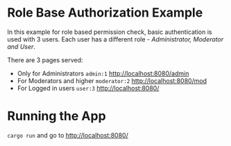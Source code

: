 # Role Base Authorization Example

In this example for role based permission check, basic authentication is used with 3 users.
Each user has a different role - *Administrator, Moderator and User*.

There are 3 pages served:
- Only for Administrators `admin:1` <http://localhost:8080/admin>
- For Moderators and higher `moderator:2` <http://localhost:8080/mod>
- For Logged in users `user:3` <http://localhost:8080/>

# Running the App
```cargo run``` and go to <http://localhost:8080/>
